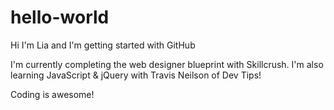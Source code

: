 # hello-world

Hi I'm Lia and I'm getting started with GitHub

I'm currently completing the web designer blueprint with Skillcrush.
I'm also learning JavaScript & jQuery with Travis Neilson of Dev Tips!

Coding is awesome!
